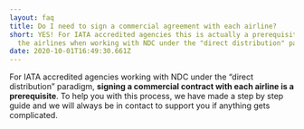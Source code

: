 ```yaml
---
layout: faq
title: Do I need to sign a commercial agreement with each airline?
short: YES! For IATA accredited agencies this is actually a prerequisite from
  the airlines when working with NDC under the "direct distribution" paradigm.
date: 2020-10-01T16:49:30.661Z
---
```

For IATA accredited agencies working with NDC under the “direct distribution” paradigm, **signing a commercial contract with each airline is a prerequisite**.
To help you with this process, we have made a step by step guide and we will always be in contact to support you if anything gets complicated.

